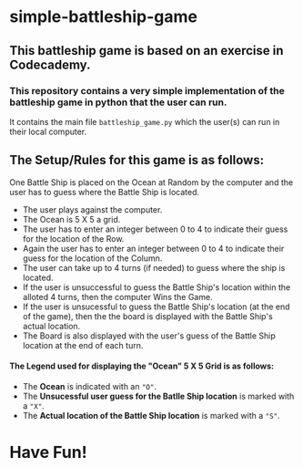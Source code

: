 # simple-battleship-game
## This battleship game is based on an exercise in Codecademy.
### This repository contains a very simple implementation of the battleship game in python that the user can run.
It contains the main file `battleship_game.py` which the user(s) can run in their local computer. 

## The Setup/Rules for this game is as follows:
One Battle Ship is placed on the Ocean at Random by the computer and the user has to guess where the Battle Ship is located. 
+ The user plays against the computer.
+ The Ocean is 5 X 5 a grid.
+ The user has to enter an integer between 0 to 4 to indicate their guess for the location of the Row.
+ Again the user has to enter an integer between 0 to 4 to indicate their guess for the location of the Column.
+ The user can take up to 4 turns (if needed) to guess where the ship is located.
+  If the user is unsuccessful to guess the Battle Ship's location within the alloted 4 turns, then the computer Wins the Game.
+ If the user is unsucessful to guess the Battle Ship's location (at the end of the game), then the the board is displayed with the Battle Ship's actual location.
+ The Board is also displayed with the user's guess of the Battle Ship location at the end of each turn.

#### The Legend used for displaying the "Ocean" 5 X 5 Grid is as follows: 
+ The **Ocean** is indicated with an `"O"`.
+ The **Unsucessful user guess for the Batlle Ship location** is marked with a `"X"`.
+  The **Actual location of the Battle Ship location** is marked with a `"S"`.
  
# Have Fun!
